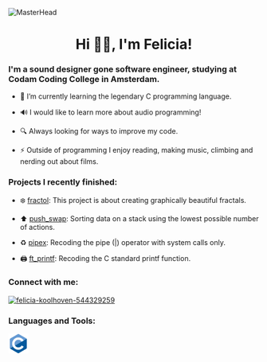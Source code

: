 ![MasterHead](https://www.listory.com/static/media/waveform-gradient.eedc1682.gif)

<h1 align="center">Hi 👋🏼, I'm Felicia!</h1>
<h3 align="left">I'm a sound designer gone software engineer, studying at Codam Coding College in Amsterdam.</h3>


- 🌱 I’m currently learning the legendary C programming language.

- 🔊 I would like to learn more about audio programming!

- 🔍 Always looking for ways to improve my code.

- ⚡ Outside of programming I enjoy reading, making music, climbing and nerding out about films.

<h3 align="left">Projects I recently finished:</h3>

- :snowflake: [fractol](https://github.com/fkoolhoven/fractol): This project is about creating graphically beautiful fractals.

- :arrow_up: [push_swap](https://github.com/fkoolhoven/push_swap): Sorting data on a stack using the lowest possible number of actions.

- :recycle: [pipex](https://github.com/fkoolhoven/pipex): Recoding the pipe (|) operator with system calls only.

- 🖨 [ft_printf](https://github.com/fkoolhoven/ft_printf): Recoding the C standard printf function.

<h3 align="left">Connect with me:</h3>
<p align="left">
<a href="https://linkedin.com/in/felicia-koolhoven-544329259" target="blank"><img align="center" src="https://raw.githubusercontent.com/rahuldkjain/github-profile-readme-generator/master/src/images/icons/Social/linked-in-alt.svg" alt="felicia-koolhoven-544329259" height="30" width="40" /></a>
</p>

<h3 align="left">Languages and Tools:</h3>
<p align="left"> <a href="https://www.cprogramming.com/" target="_blank" rel="noreferrer"> <img src="https://raw.githubusercontent.com/devicons/devicon/master/icons/c/c-original.svg" alt="c" width="40" height="40"/> </a> </p>

